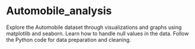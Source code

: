 # Automobile_analysis
Explore the Automobile dataset through visualizations and graphs using matplotlib and seaborn. Learn how to handle null values in the data. Follow the Python code for data preparation and cleaning.
